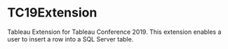 # TC19Extension
Tableau Extension for Tableau Conference 2019. This extension enables a user to insert a row into a SQL Server table.
